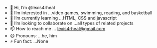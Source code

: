 - 👋 Hi, I’m @lexis4rheal
- 👀 I’m interested in ...video games, swimming, reading, and basketball
- 🌱 I’m currently learning ...HTML, CSS and javascript
- 💞️ I’m looking to collaborate on ...all types of related projects
- 📫 How to reach me ... lexis4rheal@gmail.com
- 😄 Pronouns: ...he, him
- ⚡ Fun fact: ...None

<!---
lexis4rheal/lexis4rheal is a ✨ special ✨ repository because its `README.md` (this file) appears on your GitHub profile.
You can click the Preview link to take a look at your changes.
--->
